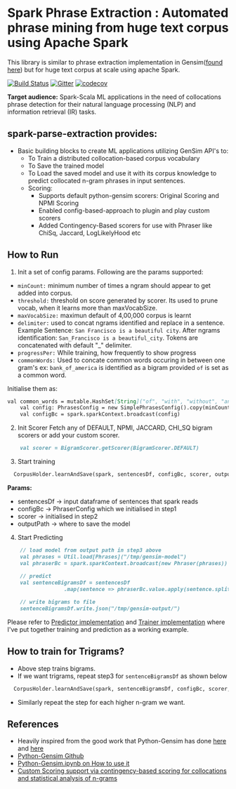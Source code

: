 
# Spark Phrase Extraction : Automated phrase mining from huge text corpus using Apache Spark

This library is similar to phrase extraction implementation in Gensim([found here](https://github.com/RaRe-Technologies/gensim)) but for huge text corpus at scale using apache Spark. 

[![Build Status](https://travis-ci.org/spoddutur/spark-phrase-extraction.svg?branch=master)](https://travis-ci.org/spoddutur/spark-phrase-extraction)
[![Gitter](https://badges.gitter.im/Join%20Chat.svg)](https://gitter.im/spark-phrase-extraction?utm_source=badge&utm_medium=badge&utm_campaign=pr-badge&utm_content=body_badge)
[![codecov](https://codecov.io/gh/spoddutur/spark-phrase-extraction/branch/master/graph/badge.svg)](https://codecov.io/gh/spoddutur/spark-phrase-extraction)

**Target audience:** Spark-Scala ML applications in the need of collocations phrase detection for their natural language processing (NLP) and information retrieval (IR) tasks.
<br/>

## spark-parse-extraction provides:
- Basic building blocks to create ML applications utilizing GenSim API's to:
  - To Train a distributed collocation-based corpus vocabulary
  - To Save the trained model
  - To Load the saved model and use it with its corpus knowledge to predict collocated n-gram phrases in input sentences.
  - Scoring:
    - Supports default python-gensim scorers: Original Scoring and NPMI Scoring
    - Enabled config-based-approach to plugin and play custom scorers
    - Added Contingency-Based scorers for use with Phraser like ChiSq, Jaccard, LogLikelyHood etc

## How to Run
1. Init a set of config params. Following are the params supported:
  - `minCount:` minimum number of times a ngram should appear to get added into corpus.
  - `threshold:` threshold on score generated by scorer. Its used to prune vocab, when it learns more than maxVocabSize.
  - `maxVocabSize:` maximun default of 4,00,000 corpus is learnt
  - `delimiter:` used to concat ngrams identified and replace in a sentence. Example Sentence: `San Francisco is a beautiful city`. After ngrams identification: `San_Francisco is a beautiful_city`. Tokens are concatenated with default "_" delimiter.
  - `progressPer:` While training, how frequently to show progress
  - `commonWords:` Used to concate common words occuring in between one gram's ex: `bank_of_america` is identified as a bigram provided `of` is set as a common word.
  
Initialise them as:
```markdown
val common_words = mutable.HashSet[String]("of", "with", "without", "and", "or", "the", "a")
    val config: PhrasesConfig = new SimplePhrasesConfig().copy(minCount = 1, threshold = 1.0f, commonWords = Some(common_words))
    val configBc = spark.sparkContext.broadcast(config)
```

2. Init Scorer
Fetch any of DEFAULT, NPMI, JACCARD, CHI_SQ bigram scorers or add your custom scorer.
```markdown
    val scorer = BigramScorer.getScorer(BigramScorer.DEFAULT)
```

3. Start training
```markdown
  CorpusHolder.learnAndSave(spark, sentencesDf, configBc, scorer, outputPath)
```
**Params:**
  - sentencesDf -> input dataframe of sentences that spark reads
  - configBc -> PhraserConfig which we initialised in step1
  - scorer -> initialised in step2
  - outputPath -> where to save the model
  
4. Start Predicting
```markdown
    // load model from output path in step3 above
    val phrases = Util.load[Phrases]("/tmp/gensim-model")
    val phraserBc = spark.sparkContext.broadcast(new Phraser(phrases))
    
    // predict
    val sentenceBigramsDf = sentencesDf
                  .map(sentence => phraserBc.value.apply(sentence.split(" ")))

    // write bigrams to file
    sentenceBigramsDf.write.json("/tmp/gensim-output/")
 ```
 
 Please refer to [Predictor implementation](https://github.com/spoddutur/spark-phrase-extraction/blob/master/src/main/scala/SparkPhrasePredictor.scala) and [Trainer implementation](https://github.com/spoddutur/spark-phrase-extraction/blob/master/src/main/scala/ClusterPhraseExtractionTrainer.scala) where I've put together training and prediction as a working example.
 
## How to train for Trigrams?
- Above step trains bigrams.
- If we want trigrams, repeat step3 for `sentenceBigramsDf` as shown below
```markdown
  CorpusHolder.learnAndSave(spark, sentenceBigramsDf, configBc, scorer, outputPath)
```
- Similarly repeat the step for each higher n-gram we want.

## References
- Heavily inspired from the good work that Python-Gensim has done [here](https://radimrehurek.com/gensim/models/phrases.html) and [here](http://pydoc.net/gensim/3.2.0/gensim.models.phrases/)
- [Python-Gensim Github](https://github.com/RaRe-Technologies/gensim)
- [Python-Gensim.ipynb on How to use it](https://github.com/jdwittenauer/ipython-notebooks/blob/master/notebooks/libraries/Gensim.ipynb)
- [Custom Scoring support via contingency-based scoring for collocations and statistical analysis of n-grams](http://dspace.uib.no/bitstream/handle/1956/11033/lyse-andersen-mwe-final.pdf?sequence=1&isAllowed=y)
